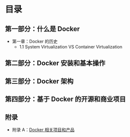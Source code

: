 # 目录

## 第一部分：什么是 Docker

- 第一章：Docker 的历史
  - 1.1 System Virtualization VS Container Virtualization

## 第二部分：Docker 安装和基本操作

## 第三部分：Docker 架构

## 第四部分：基于 Docker 的开源和商业项目

## 附录

- 附录 A：[Docker 相关项目和产品](https://github.com/genedna/dockeropenbook/blob/master/appendix-a.md)
